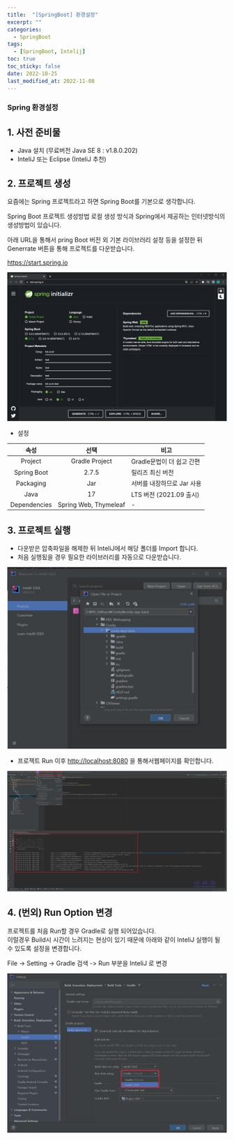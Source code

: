 ```yaml
---
title:  "[SpringBoot] 환경설정" 
excerpt: ""
categories:
  - SpringBoot
tags:
  - [SpringBoot, Intelij]
toc: true
toc_sticky: false
date: 2022-10-25
last_modified_at: 2022-11-08
---
```


### Spring 환경설정

## 1. 사전 준비물
- Java 설치 (무료버전 Java SE 8 : v1.8.0.202)  
- InteliJ 또는 Eclipse (InteliJ 추천)

## 2. 프로젝트 생성
요즘에는 Spring 프로젝트라고 하면 Spring Boot를 기본으로 생각합니다.   

Spring Boot 프로젝트 생성방법 로컬 생성 방식과 Spring에서 제공하는 인터넷방식의 생성방법이 있습니다.

아래 URL을 통해서 pring Boot 버전 외 기본 라이브러리 설정 등을 설정한 뒤 Generrate 버튼을 통해 프로젝트를 다운받습니다.

  <https://start.spring.io>

![프로젝트 생성](/assets/images/2022-10-25-springboot/spring-starter.png)

- 설정  

|속성|선택|비고|
|:--:|:--:|--|
|Project|Gradle Project|Gradle문법이 더 쉽고 간편|
|Spring Boot|2.7.5|릴리즈 최신 버전|
|Packaging|Jar|서버를 내장하므로 Jar 사용|
|Java|17|LTS 버전 (2021.09 출시)|
|Dependencies|Spring Web, Thymeleaf|-|

## 3. 프로젝트 실행
- 다운받은 압축파일을 해제한 뒤 InteliJ에서 해당 폴더를 Import 합니다.  
- 처음 실행됬을 경우 필요한 라이브러리를 자동으로 다운받습니다.

![프로젝트 Import](/assets/images/2022-10-25-springboot/import.png)

- 프로젝트 Run 이후 <http://localhost:8080> 을 통해서웹페이지를 확인합니다.

![프로젝트 Run](/assets/images/2022-10-25-springboot/run.png)

## 4. (번외) Run Option 변경
프로젝트를 처음 Run할 경우 Gradle로 실행 되어있습니다.  
이럴경우 Build시 시간이 느려지는 현상이 있기 때문에 아래와 같이 InteliJ 실행이 될 수 있도록 설정을 변경합니다.

File -> Setting -> Gradle 검색 -> Run 부분을 InteliJ 로 변경

![InteliJ Run](/assets/images/2022-10-25-springboot/run-using.png)